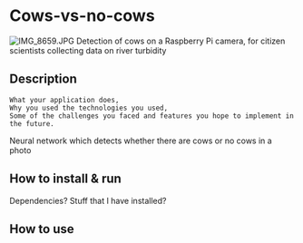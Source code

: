 # Cows-vs-no-cows
![IMG_8659.JPG](./IMG_8659.JPG)
Detection of cows on a Raspberry Pi camera, for citizen scientists collecting data on river turbidity

## Description

    What your application does,
    Why you used the technologies you used,
    Some of the challenges you faced and features you hope to implement in the future.

Neural network which detects whether there are cows or no cows in a photo


## How to install & run

Dependencies? Stuff that I have installed?

## How to use
